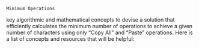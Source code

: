 	Minimum Operations
key algorithmic and mathematical concepts to devise a solution that efficiently
 calculates the minimum number of operations to achieve a given number of characters 
using only “Copy All” and “Paste” operations. Here is a list of concepts and resources that will be helpful:
